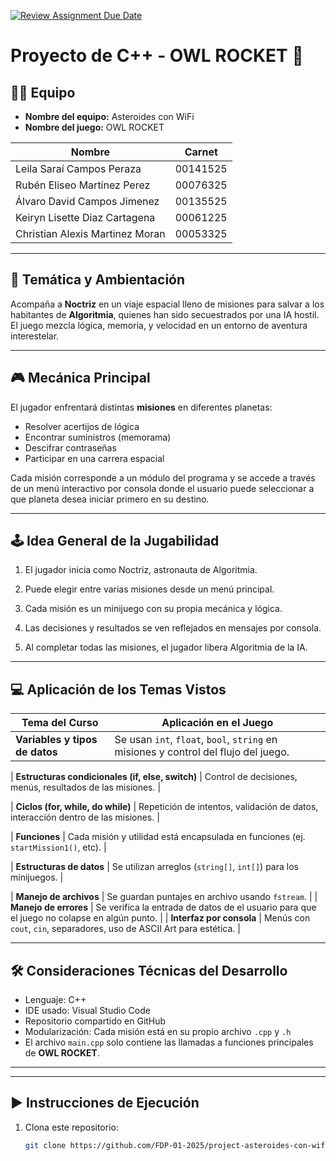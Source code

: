 [![Review Assignment Due Date](https://classroom.github.com/assets/deadline-readme-button-22041afd0340ce965d47ae6ef1cefeee28c7c493a6346c4f15d667ab976d596c.svg)](https://classroom.github.com/a/mi1WNrHU)

# Proyecto de C++ - OWL ROCKET 🚀

## 👨‍🚀 Equipo

- **Nombre del equipo:** Asteroides con WiFi
- **Nombre del juego:** OWL ROCKET

| Nombre | Carnet |
|--------|--------|
| Leila Saraí Campos Peraza | 00141525 |
| Rubén Eliseo Martínez Perez | 00076325 |
| Álvaro David Campos Jimenez | 00135525 |
| Keiryn Lisette Diaz Cartagena | 00061225 |
| Christian Alexis Martinez Moran | 00053325 |

---

## 🧠 Temática y Ambientación

Acompaña a **Noctriz** en un viaje espacial lleno de misiones para salvar a los habitantes de **Algoritmia**, quienes han sido secuestrados por una IA hostil. El juego mezcla lógica, memoria, y velocidad en un entorno de aventura interestelar.

---

## 🎮 Mecánica Principal

El jugador enfrentará distintas **misiones** en diferentes planetas:

- Resolver acertijos de lógica
- Encontrar suministros (memorama)
- Descifrar contraseñas
- Participar en una carrera espacial

Cada misión corresponde a un módulo del programa y se accede a través de un menú interactivo por consola donde el usuario puede seleccionar a que planeta desea iniciar primero en su destino.

---

## 🕹️ Idea General de la Jugabilidad

1. El jugador inicia como Noctriz, astronauta de Algoritmia.

2. Puede elegir entre varias misiones desde un menú principal.

3. Cada misión es un minijuego con su propia mecánica y lógica.

4. Las decisiones y resultados se ven reflejados en mensajes por consola.

5. Al completar todas las misiones, el jugador libera Algoritmia de la IA.

---

## 💻 Aplicación de los Temas Vistos

| Tema del Curso | Aplicación en el Juego |
|----------------|------------------------|
| **Variables y tipos de datos** | Se usan `int`, `float`, `bool`, `string` en misiones y control del flujo del juego. |

| **Estructuras condicionales (if, else, switch)** | Control de decisiones, menús, resultados de las misiones. |

| **Ciclos (for, while, do while)** | Repetición de intentos, validación de datos, interacción dentro de las misiones. |

| **Funciones** | Cada misión y utilidad está encapsulada en funciones (ej. `startMission1()`, etc). |

| **Estructuras de datos** | Se utilizan arreglos (`string[]`, `int[]`) para los minijuegos. |

| **Manejo de archivos** | Se guardan puntajes en archivo usando `fstream`. |
| **Manejo de errores** | Se verifica la entrada de datos de el usuario para que el juego no colapse en algún punto. |
| **Interfaz por consola** | Menús con `cout`, `cin`, separadores, uso de ASCII Art para estética. |

---

## 🛠️ Consideraciones Técnicas del Desarrollo

- Lenguaje: C++
- IDE usado: Visual Studio Code
- Repositorio compartido en GitHub
- Modularización: Cada misión está en su propio archivo `.cpp` y `.h`
- El archivo `main.cpp` solo contiene las llamadas a funciones principales de **OWL ROCKET**.

---





---

## ▶️ Instrucciones de Ejecución

1. Clona este repositorio:
   ```bash
   git clone https://github.com/FDP-01-2025/project-asteroides-con-wifi.git

